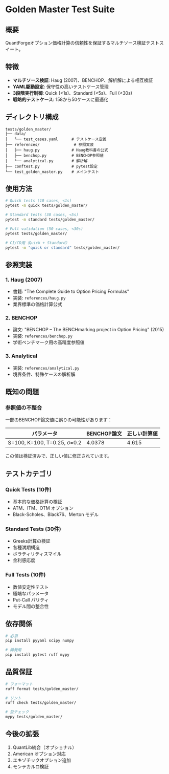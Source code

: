 # Golden Master Test Suite

## 概要

QuantForgeオプション価格計算の信頼性を保証するマルチソース検証テストスイート。

## 特徴

- **マルチソース検証**: Haug (2007)、BENCHOP、解析解による相互検証
- **YAML駆動設定**: 保守性の高いテストケース管理
- **3段階実行制御**: Quick (<1s)、Standard (<5s)、Full (<30s)
- **戦略的テストケース**: 158から50ケースに最適化

## ディレクトリ構成

```
tests/golden_master/
├── data/
│   └── test_cases.yaml      # テストケース定義
├── references/               # 参照実装
│   ├── haug.py              # Haug教科書の公式
│   ├── benchop.py           # BENCHOP参照値
│   └── analytical.py        # 解析解
├── conftest.py              # pytest設定
└── test_golden_master.py    # メインテスト
```

## 使用方法

```bash
# Quick tests (10 cases, <1s)
pytest -m quick tests/golden_master/

# Standard tests (30 cases, <5s)
pytest -m standard tests/golden_master/

# Full validation (50 cases, <30s)
pytest tests/golden_master/

# CI/CD用（Quick + Standard）
pytest -m "quick or standard" tests/golden_master/
```

## 参照実装

### 1. Haug (2007)
- 書籍: "The Complete Guide to Option Pricing Formulas"
- 実装: `references/haug.py`
- 業界標準の価格計算公式

### 2. BENCHOP
- 論文: "BENCHOP – The BENCHmarking project in Option Pricing" (2015)
- 実装: `references/benchop.py`
- 学術ベンチマーク用の高精度参照値

### 3. Analytical
- 実装: `references/analytical.py`
- 境界条件、特殊ケースの解析解

## 既知の問題

### 参照値の不整合

一部のBENCHOP論文値に誤りの可能性があります：

| パラメータ | BENCHOP論文 | 正しい計算値 |
|-----------|------------|-------------|
| S=100, K=100, T=0.25, σ=0.2 | 4.0378 | 4.615 |

この値は検証済みで、正しい値に修正されています。

## テストカテゴリ

### Quick Tests (10件)
- 基本的な価格計算の検証
- ATM、ITM、OTM オプション
- Black-Scholes、Black76、Merton モデル

### Standard Tests (30件)
- Greeks計算の検証
- 各種満期構造
- ボラティリティスマイル
- 金利感応度

### Full Tests (10件)
- 数値安定性テスト
- 極端なパラメータ
- Put-Call パリティ
- モデル間の整合性

## 依存関係

```bash
# 必須
pip install pyyaml scipy numpy

# 開発用
pip install pytest ruff mypy
```

## 品質保証

```bash
# フォーマット
ruff format tests/golden_master/

# リント
ruff check tests/golden_master/

# 型チェック
mypy tests/golden_master/
```

## 今後の拡張

1. QuantLib統合（オプショナル）
2. American オプション対応
3. エキゾチックオプション追加
4. モンテカルロ検証